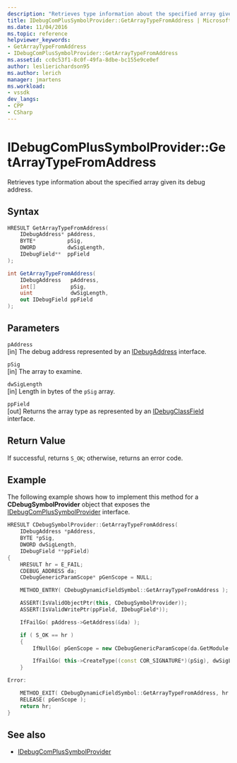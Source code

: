 ```yaml
---
description: "Retrieves type information about the specified array given its debug address."
title: IDebugComPlusSymbolProvider::GetArrayTypeFromAddress | Microsoft Docs
ms.date: 11/04/2016
ms.topic: reference
helpviewer_keywords:
- GetArrayTypeFromAddress
- IDebugComPlusSymbolProvider::GetArrayTypeFromAddress
ms.assetid: cc0c53f1-8c0f-49fa-8dbe-bc155e9ce0ef
author: leslierichardson95
ms.author: lerich
manager: jmartens
ms.workload:
- vssdk
dev_langs:
- CPP
- CSharp
---
```

# IDebugComPlusSymbolProvider::GetArrayTypeFromAddress
Retrieves type information about the specified array given its debug address.

## Syntax

```cpp
HRESULT GetArrayTypeFromAddress(
    IDebugAddress* pAddress,
    BYTE*          pSig,
    DWORD          dwSigLength,
    IDebugField**  ppField
);
```

```csharp
int GetArrayTypeFromAddress(
    IDebugAddress   pAddress,
    int[]           pSig,
    uint            dwSigLength,
    out IDebugField ppField
);
```

## Parameters
`pAddress`\
[in] The debug address represented by an [IDebugAddress](../../../extensibility/debugger/reference/idebugaddress.md) interface.

`pSig`\
[in] The array to examine.

`dwSigLength`\
[in] Length in bytes of the `pSig` array.

`ppField`\
[out] Returns the array type as represented by an [IDebugClassField](../../../extensibility/debugger/reference/idebugclassfield.md) interface.

## Return Value
If successful, returns `S_OK`; otherwise, returns an error code.

## Example
The following example shows how to implement this method for a **CDebugSymbolProvider** object that exposes the [IDebugComPlusSymbolProvider](../../../extensibility/debugger/reference/idebugcomplussymbolprovider.md) interface.

```cpp
HRESULT CDebugSymbolProvider::GetArrayTypeFromAddress(
    IDebugAddress *pAddress,
    BYTE *pSig,
    DWORD dwSigLength,
    IDebugField **ppField)
{
    HRESULT hr = E_FAIL;
    CDEBUG_ADDRESS da;
    CDebugGenericParamScope* pGenScope = NULL;

    METHOD_ENTRY( CDebugDynamicFieldSymbol::GetArrayTypeFromAddress );

    ASSERT(IsValidObjectPtr(this, CDebugSymbolProvider));
    ASSERT(IsValidWritePtr(ppField, IDebugField*));

    IfFailGo( pAddress->GetAddress(&da) );

    if ( S_OK == hr )
    {
        IfNullGo( pGenScope = new CDebugGenericParamScope(da.GetModule(), da.tokClass, da.GetMethod()), E_OUTOFMEMORY );

        IfFailGo( this->CreateType((const COR_SIGNATURE*)(pSig), dwSigLength, da.GetModule(), mdMethodDefNil, pGenScope, ppField) );
    }

Error:

    METHOD_EXIT( CDebugDynamicFieldSymbol::GetArrayTypeFromAddress, hr );
    RELEASE( pGenScope );
    return hr;
}
```

## See also
- [IDebugComPlusSymbolProvider](../../../extensibility/debugger/reference/idebugcomplussymbolprovider.md)
